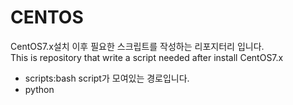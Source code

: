 # CENTOS

CentOS7.x설치 이후 필요한 스크립트를 작성하는 리포지터리 입니다.
<br>This is repository that write a script needed after install CentOS7.x

 - scripts:bash script가 모여있는 경로입니다.
 - python
